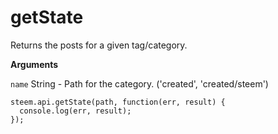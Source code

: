 # getState

Returns the posts for a given tag/category.

**Arguments**

`name` String - Path for the category. \('created', 'created/steem'\)

```
steem.api.getState(path, function(err, result) {
  console.log(err, result);
});
```



